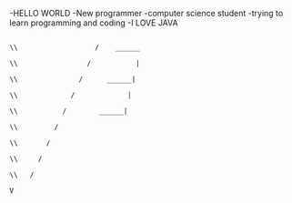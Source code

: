 -HELLO WORLD
-New programmer
-computer science student
-trying to learn programming and coding 
-I LOVE JAVA



                                                                                          \\                   /    ______
                                                                                           \\                 /           |
                                                                                            \\               /      ______|
                                                                                             \\             /             |
                                                                                              \\           /        ______|      
                                                                                               \\         /         
                                                                                                \\       /
                                                                                                 \\     /
                                                                                                  \\   /
                                                                                                     V
